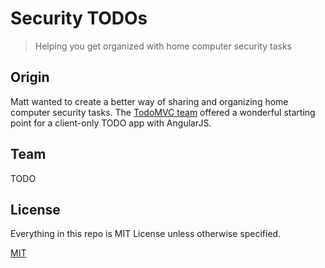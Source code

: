 # Security TODOs

> Helping you get organized with home computer security tasks

## Origin
Matt wanted to create a better way of sharing and organizing home computer security tasks.
The [TodoMVC team](http://todomvc.com) offered a wonderful starting point for a client-only TODO app with AngularJS.

## Team

TODO

## License

Everything in this repo is MIT License unless otherwise specified.

[MIT](license.md)
